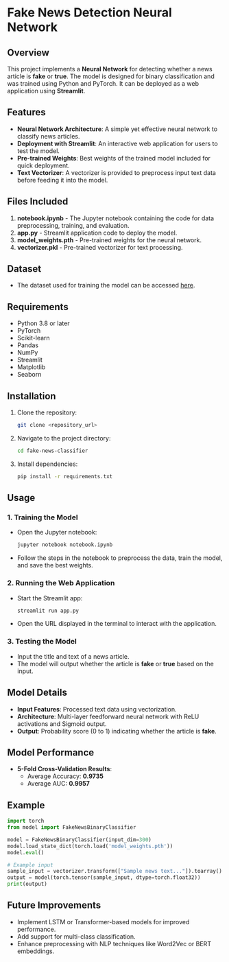 # Fake News Detection Neural Network

## Overview
This project implements a **Neural Network** for detecting whether a news article is **fake** or **true**. The model is designed for binary classification and was trained using Python and PyTorch. It can be deployed as a web application using **Streamlit**.

## Features
- **Neural Network Architecture**: A simple yet effective neural network to classify news articles.
- **Deployment with Streamlit**: An interactive web application for users to test the model.
- **Pre-trained Weights**: Best weights of the trained model included for quick deployment.
- **Text Vectorizer**: A vectorizer is provided to preprocess input text data before feeding it into the model.

## Files Included
1. **notebook.ipynb** - The Jupyter notebook containing the code for data preprocessing, training, and evaluation.
2. **app.py** - Streamlit application code to deploy the model.
3. **model_weights.pth** - Pre-trained weights for the neural network.
4. **vectorizer.pkl** - Pre-trained vectorizer for text processing.

## Dataset
- The dataset used for training the model can be accessed [here](<insert-dataset-link>).

## Requirements
- Python 3.8 or later
- PyTorch
- Scikit-learn
- Pandas
- NumPy
- Streamlit
- Matplotlib
- Seaborn

## Installation
1. Clone the repository:
   ```bash
   git clone <repository_url>
   ```
2. Navigate to the project directory:
   ```bash
   cd fake-news-classifier
   ```
3. Install dependencies:
   ```bash
   pip install -r requirements.txt
   ```

## Usage
### 1. Training the Model
- Open the Jupyter notebook:
  ```bash
  jupyter notebook notebook.ipynb
  ```
- Follow the steps in the notebook to preprocess the data, train the model, and save the best weights.

### 2. Running the Web Application
- Start the Streamlit app:
  ```bash
  streamlit run app.py
  ```
- Open the URL displayed in the terminal to interact with the application.

### 3. Testing the Model
- Input the title and text of a news article.
- The model will output whether the article is **fake** or **true** based on the input.

## Model Details
- **Input Features**: Processed text data using vectorization.
- **Architecture**: Multi-layer feedforward neural network with ReLU activations and Sigmoid output.
- **Output**: Probability score (0 to 1) indicating whether the article is **fake**.

## Model Performance
- **5-Fold Cross-Validation Results**:
  - Average Accuracy: **0.9735**
  - Average AUC: **0.9957**

## Example
```python
import torch
from model import FakeNewsBinaryClassifier

model = FakeNewsBinaryClassifier(input_dim=300)
model.load_state_dict(torch.load('model_weights.pth'))
model.eval()

# Example input
sample_input = vectorizer.transform(["Sample news text..."]).toarray()
output = model(torch.tensor(sample_input, dtype=torch.float32))
print(output)
```

## Future Improvements
- Implement LSTM or Transformer-based models for improved performance.
- Add support for multi-class classification.
- Enhance preprocessing with NLP techniques like Word2Vec or BERT embeddings.
